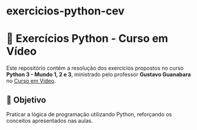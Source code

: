 # exercicios-python-cev
# 🐍 Exercícios Python - Curso em Vídeo

Este repositório contém a resolução dos exercícios propostos no curso **Python 3 - Mundo 1, 2 e 3**, ministrado pelo professor **Gustavo Guanabara** no [Curso em Vídeo](https://www.cursoemvideo.com/).

## 🎯 Objetivo

Praticar a lógica de programação utilizando Python, reforçando os conceitos apresentados nas aulas.

